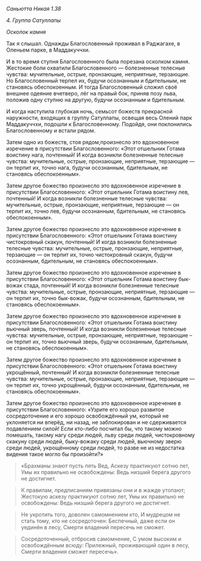 *Саньютта Никая 1\.38*

*4\. Группа Сатуллапы*

*Осколок камня*

Так я слышал\. Однажды Благословенный проживал в Раджагахе, в Оленьем парке, в Маддакуччхи\.

И в то время ступня Благословенного была порезана осколком камня\. Жестокие боли охватили Благословенного — болезненные телесные чувства: мучительные, острые, пронзающие, неприятные, терзающие\. Но Благословенный терпел их, будучи осознанным и бдительным, не становясь обеспокоенным\. И тогда Благословенный сложил своё внешнее одеяние вчетверо, лёг на правый бок, приняв позу льва, положив одну ступню на другую, будучи осознанным и бдительным\.

И когда наступила глубокая ночь, семьсот божеств прекрасной наружности, входящих в группу Сатуллапы, освещая весь Олений парк Маддакуччхи, подошли к Благословенному\. Подойдя, они поклонились Благословенному и встали рядом\.

Затем одно из божеств, стоя рядом,произнесло это вдохновенное изречение в присутствии Благословенного: «Этот отшельник Готама воистину нага, почтенный\! И когда возникли болезненные телесные чувства: мучительные, острые, пронзающие, неприятные, терзающие — он терпит их, точно нага, будучи осознанным, бдительным, не становясь обеспокоенным»\.

Затем другое божество произнесло это вдохновенное изречение в присутствии Благословенного: «Этот отшельник Готама воистину лев, почтенный\! И когда возникли болезненные телесные чувства: мучительные, острые, пронзающие, неприятные, терзающие — он терпит их, точно лев, будучи осознанным, бдительным, не становясь обеспокоенным»\.

Затем другое божество произнесло это вдохновенное изречение в присутствии Благословенного: «Этот отшельник Готама воистину чистокровный скакун, почтенный\! И когда возникли болезненные телесные чувства: мучительные, острые, пронзающие, неприятные, терзающие — он терпит их, точно чистокровный скакун, будучи осознанным, бдительным, не становясь обеспокоенным»\.

Затем другое божество произнесло это вдохновенное изречение в присутствии Благословенного: «Этот отшельник Готама воистину бык\-вожак стада, почтенный\! И когда возникли болезненные телесные чувства: мучительные, острые, пронзающие, неприятные, терзающие — он терпит их, точно бык\-вожак, будучи осознанным, бдительным, не становясь обеспокоенным»\.

Затем другое божество произнесло это вдохновенное изречение в присутствии Благословенного: «Этот отшельник Готама воистину вьючный зверь, почтенный\! И когда возникли болезненные телесные чувства: мучительные, острые, пронзающие, неприятные, терзающие – он терпит их, точно вьючный зверь, будучи осознанным, бдительным, не становясь обеспокоенным»\.

Затем другое божество произнесло это вдохновенное изречение в присутствии Благословенного: «Этот отшельник Готама воистину укрощённый, почтенный\! И когда возникли болезненные телесные чувства: мучительные, острые, пронзающие, неприятные, терзающие — он терпит их, точно укрощённый, будучи осознанным, бдительным, не становясь обеспокоенным»\.

Затем другое божество произнесло это вдохновенное изречение в присутствии Благословенного: «Узрите его хорошо развитое сосредоточение и его хорошо освобождённый ум, который не уклоняется ни вперёд, ни назад, не заблокирован и не сдерживается подавлением силой\! Если кто\-либо посчитал бы, что такому можно помешать, такому нагу среди людей, льву среди людей, чистокровному скакуну среди людей, быку\-вожаку среди людей, вьючному зверю среди людей, укрощённому среди людей, то разве не из недостатка видения такое могло бы произойти?»

> «Брахманы знают пусть пять Вед,
> Аскезу практикуют сотню лет,
> Умы их правильно не освобождены:
> Ведь низший берега другого не достигнет\.

> К правилам, предписаниям привязаны они и в жажде утопают;
> Жестокую аскезу практикуют сотню лет,
> Умы их правильно не освобождены:
> Ведь низший берега другого не достигнет\.

> Не укротить того, доволен самомнением кто,
> И мудрецом не стать тому, кто не сосредоточен:
> Беспечный, даже если он уединён в лесу,
> Смерти владений пересечь не сможет\.

> Сосредоточенный, отбросив самомнение,
> С умом высоким и освобождённым всюду:
> Прилежный, проживающий один в лесу,
> Смерти владения сможет пересечь»\.
